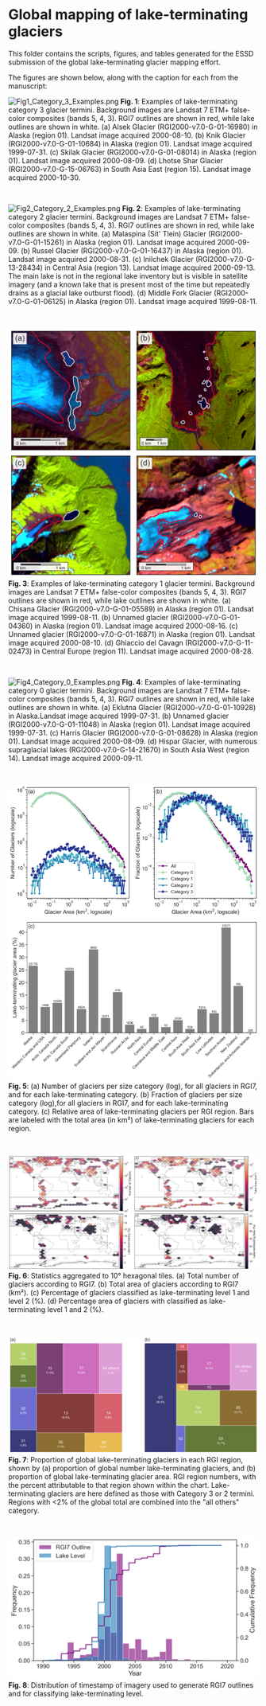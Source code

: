# Global mapping of lake-terminating glaciers

This folder contains the scripts, figures, and tables generated for the
ESSD submission of the global lake-terminating glacier mapping effort.

The figures are shown below, along with the caption for each from the
manuscript:

![Fig1_Category_3_Examples.png](figures/Fig1_Category_3_Examples.png)
**Fig. 1**: Examples of lake-terminating category 3 glacier termini. Background images
are Landsat 7 ETM+ false-color composites (bands 5, 4, 3). RGI7 outlines are shown 
in red, while lake outlines are shown in white. (a) Alsek Glacier 
(RGI2000-v7.0-G-01-16980) in Alaska (region 01). Landsat image acquired 2000-08-10. 
(b) Knik Glacier (RGI2000-v7.0-G-01-10684) in Alaska (region 01). Landsat image 
acquired 1999-07-31. (c) Skilak Glacier (RGI2000-v7.0-G-01-08014) in Alaska 
(region 01). Landsat image acquired 2000-08-09. (d) Lhotse Shar Glacier 
(RGI2000-v7.0-G-15-06763) in South Asia East (region 15). Landsat image acquired 
2000-10-30.

&nbsp;

![Fig2_Category_2_Examples.png](figures/Fig2_Category_2_Examples.png)
**Fig. 2**: Examples of lake-terminating category 2 glacier termini. Background images 
are Landsat 7 ETM+ false-color composites (bands 5, 4, 3). RGI7 outlines are shown 
in red, while lake outlines are shown in white. (a) Malaspina (Sít' Tlein) Glacier 
(RGI2000-v7.0-G-01-15261) in Alaska (region 01). Landsat image acquired 2000-09-09. 
(b) Russel Glacier (RGI2000-v7.0-G-01-16437) in Alaska (region 01). Landsat image 
acquired 2000-08-31. (c) Inilchek Glacier (RGI2000-v7.0-G-13-28434) in Central Asia 
(region 13). Landsat image acquired 2000-09-13. The main lake is not in the regional
lake inventory but is visible in satellite imagery (and a known lake that is present
most of the time but repeatedly drains as a glacial lake outburst flood). (d) Middle 
Fork Glacier (RGI2000-v7.0-G-01-06125) in Alaska (region 01). Landsat image acquired 
1999-08-11.

&nbsp;

![Fig3_Category_1_Examples.png](figures/Fig3_Category_1_Examples.png)
**Fig. 3**: Examples of lake-terminating category 1 glacier termini. Background images
are Landsat 7 ETM+ false-color composites (bands 5, 4, 3). RGI7 outlines are shown
in red, while lake outlines are shown in white. (a) Chisana Glacier 
(RGI2000-v7.0-G-01-05589) in Alaska (region 01). Landsat image acquired 1999-08-11. 
(b) Unnamed glacier (RGI2000-v7.0-G-01-04360) in Alaska (region 01). Landsat image 
acquired 2000-08-16. (c) Unnamed glacier (RGI2000-v7.0-G-01-16871) in Alaska 
(region 01). Landsat image acquired 2000-08-10. (d) Ghiaccio del Cavagn 
(RGI2000-v7.0-G-11-02473) in Central Europe (region 11). Landsat image acquired 
2000-08-28.

&nbsp;

![Fig4_Category_0_Examples.png](figures/Fig4_Category_0_Examples.png)
**Fig. 4**: Examples of lake-terminating category 0 glacier termini. Background images
are Landsat 7 ETM+ false-color composites (bands 5, 4, 3). RGI7 outlines are shown 
in red, while lake outlines are shown in white. (a) Eklutna Glacier 
(RGI2000-v7.0-G-01-10928) in Alaska.Landsat image acquired 1999-07-31. (b) Unnamed 
glacier (RGI2000-v7.0-G-01-11048) in Alaska (region 01). Landsat image acquired 1999-07-31.
(c) Harris Glacier (RGI2000-v7.0-G-01-08628) in Alaska (region 01). Landsat image acquired 
2000-08-09. (d) Hispar Glacier, with numerous supraglacial lakes (RGI2000-v7.0-G-14-21670)
in South Asia West (region 14). Landsat image acquired 2000-09-11.

&nbsp;

![](figures/Fig5_AreaDistribution.png)
**Fig. 5**: (a) Number of glaciers per size category (log), for all glaciers in RGI7, and for
each lake-terminating category. (b) Fraction of glaciers per size category (log),for all glaciers
in RGI7, and for each lake-terminating category. (c) Relative area of lake-terminating glaciers 
per RGI region. Bars are labeled with the total area (in km²) of lake-terminating glaciers 
for each region.

&nbsp;

![](figures/Fig6_GlobalDistribution.png)
**Fig. 6**: Statistics aggregated to 10° hexagonal tiles. (a) Total number of glaciers according to RGI7. 
(b) Total area of glaciers according to RGI7 (km²). (c) Percentage of glaciers classified
as lake-terminating level 1 and level 2 (%). (d) Percentage area of glaciers with classified
as lake-terminating level 1 and 2 (%).

&nbsp;

![](figures/Fig7_Treemap.png)
**Fig. 7**: Proportion of global lake-terminating glaciers in each RGI region, shown by 
(a) proportion of global number lake-terminating glaciers, and (b) proportion of global
lake-terminating glacier area. RGI region numbers, with the percent attributable to that
region shown within the chart. Lake-terminating glaciers are here defined as those with 
Category 3 or 2 termini. Regions with <2% of the global total are combined into 
the "all others" category.

&nbsp;

![](figures/Fig8_TemporalDistribution.png)
**Fig. 8**: Distribution of timestamp of imagery used to generate RGI7 outlines and for 
classifying lake-terminating level.
